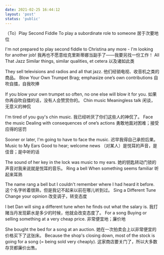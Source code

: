 ```yaml
---
date: 2021-02-25 16:44:12
layout: 'post'
status: 'public'
---
```


（To）Play Second Fiddle
To play a subordinate role to someone
居于次要地位

I'm not prepared to play second fiddle to Christina any more - I'm looking for another job!
我再也不愿意给克里斯蒂娜当副手了——我要另找一份工作！
All That Jazz
Similar things, similar qualities, et cetera
以及诸如此类

They sell televisions and radios and all that jazz.
他们经销电视、收音机之类的商品。
Blow Your Own Trumpet
Brag; emphasize one’s own contributions
自吹自擂，自我吹捧

If you blow your own trumpet so often, no one else will blow it for you.
如果你再自吹自擂的话，没有人会赞赏你的。
Chin music
Meaningless talk
闲谈，无意义的神侃

I'm tired of you guy's chin music.
我已经听厌了你们这些人的神侃了。
Face the music
Dealing with consequences of one’s actions
勇敢地面对困难；接受应得的惩罚

Sooner or later, I'm going to have to face the music.
迟早我得自己承担后果。
Music to My Ears
Good to hear; welcome news
（对某人）是悦耳的声音，是佳音；是中听的话

The sound of her key in the lock was music to my ears.
她的钥匙转动门锁的声音对我来说就是悦耳的音乐。
Ring a bell
When something seems familiar
听起来耳熟

The name rang a bell but I couldn't remember where I had heard it before.
这个名字听着很熟，但是我记不起来以前在哪儿听到过。
Sing a Different Tune
Change your opinion
改变调子，转变态度

I bet Dan will sing a different tune when he finds out what the salary is.
我打赌当丹发现薪水是多少的时候，他就会改变态度了。
For a song
Buying or selling something at a very cheap price.
非常便宜地；廉价地

She bought the bed for a song at an auction.
她在一次拍卖会上以非常便宜的价格买下了这张床。
Because the shop's closing down, most of the stock is going for a song (= being sold very cheaply).
这家商店要关门了，所以大多数存货都廉价出售。